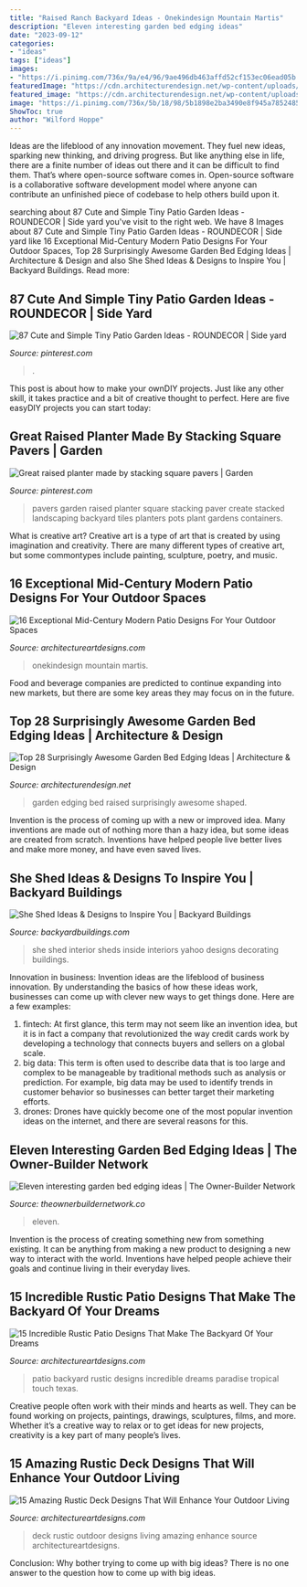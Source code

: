 ```yaml
---
title: "Raised Ranch Backyard Ideas - Onekindesign Mountain Martis"
description: "Eleven interesting garden bed edging ideas"
date: "2023-09-12"
categories:
- "ideas"
tags: ["ideas"]
images:
- "https://i.pinimg.com/736x/9a/e4/96/9ae496db463affd52cf153ec06ead05b.jpg"
featuredImage: "https://cdn.architecturendesign.net/wp-content/uploads/2015/04/Garden-Bed-Edging-Ideas-AD-9.jpg"
featured_image: "https://cdn.architecturendesign.net/wp-content/uploads/2015/04/Garden-Bed-Edging-Ideas-AD-9.jpg"
image: "https://i.pinimg.com/736x/5b/18/98/5b1898e2ba3490e8f945a7852485ef7a--garden-tiles-garden-art.jpg"
ShowToc: true
author: "Wilford Hoppe"
---
```



Ideas are the lifeblood of any innovation movement. They fuel new ideas, sparking new thinking, and driving progress. But like anything else in life, there are a finite number of ideas out there and it can be difficult to find them. That’s where open-source software comes in. Open-source software is a collaborative software development model where anyone can contribute an unfinished piece of codebase to help others build upon it.

	

		
searching about 87 Cute and Simple Tiny Patio Garden Ideas - ROUNDECOR | Side yard you've visit to the right web. We have 8 Images about 87 Cute and Simple Tiny Patio Garden Ideas - ROUNDECOR | Side yard like 16 Exceptional Mid-Century Modern Patio Designs For Your Outdoor Spaces, Top 28 Surprisingly Awesome Garden Bed Edging Ideas | Architecture &amp; Design and also She Shed Ideas &amp; Designs to Inspire You | Backyard Buildings. Read more:
		
    
## 87 Cute And Simple Tiny Patio Garden Ideas - ROUNDECOR | Side Yard

<img loading=lazy src="https://i.pinimg.com/736x/9a/e4/96/9ae496db463affd52cf153ec06ead05b.jpg" onerror="this.onerror=null;this.src='https://tse4.mm.bing.net/th?id=OIP.bJyr-1HjK8lCVHJ0bO7ylQHaKz&amp;pid=15.1';" alt="87 Cute and Simple Tiny Patio Garden Ideas - ROUNDECOR | Side yard">

_Source: pinterest.com_

>. 

	

This post is about how to make your ownDIY projects. Just like any other skill, it takes practice and a bit of creative thought to perfect. Here are five easyDIY projects you can start today: 

    
## Great Raised Planter Made By Stacking Square Pavers | Garden

<img loading=lazy src="https://i.pinimg.com/736x/5b/18/98/5b1898e2ba3490e8f945a7852485ef7a--garden-tiles-garden-art.jpg" onerror="this.onerror=null;this.src='https://tse1.mm.bing.net/th?id=OIP._n-3Ws6n-lvawsqa1Wi9fgHaJ3&amp;pid=15.1';" alt="Great raised planter made by stacking square pavers | Garden">

_Source: pinterest.com_

>pavers garden raised planter square stacking paver create stacked landscaping backyard tiles planters pots plant gardens containers. 

	

What is creative art?
Creative art is a type of art that is created by using imagination and creativity. There are many different types of creative art, but some commontypes include painting, sculpture, poetry, and music.

    
## 16 Exceptional Mid-Century Modern Patio Designs For Your Outdoor Spaces

<img loading=lazy src="http://www.architectureartdesigns.com/wp-content/uploads/2015/03/16-Exceptional-Mid-Century-Modern-Patio-Designs-For-Your-Outdoor-Spaces-15.jpg" onerror="this.onerror=null;this.src='https://tse4.mm.bing.net/th?id=OIP.pg5V_zVMrzO6pqZdYon3DwHaFR&amp;pid=15.1';" alt="16 Exceptional Mid-Century Modern Patio Designs For Your Outdoor Spaces">

_Source: architectureartdesigns.com_

>onekindesign mountain martis. 

	

Food and beverage companies are predicted to continue expanding into new markets, but there are some key areas they may focus on in the future.

    
## Top 28 Surprisingly Awesome Garden Bed Edging Ideas | Architecture &amp; Design

<img loading=lazy src="https://cdn.architecturendesign.net/wp-content/uploads/2015/04/Garden-Bed-Edging-Ideas-AD-9.jpg" onerror="this.onerror=null;this.src='https://tse3.mm.bing.net/th?id=OIP.ZOh7CgjxsoscpZAmf7Ig3gHaLH&amp;pid=15.1';" alt="Top 28 Surprisingly Awesome Garden Bed Edging Ideas | Architecture &amp; Design">

_Source: architecturendesign.net_

>garden edging bed raised surprisingly awesome shaped. 

	

Invention is the process of coming up with a new or improved idea. Many inventions are made out of nothing more than a hazy idea, but some ideas are created from scratch. Inventions have helped people live better lives and make more money, and have even saved lives.

    
## She Shed Ideas &amp; Designs To Inspire You | Backyard Buildings

<img loading=lazy src="https://www.backyardbuildings.com/product_images/she-sheds-interior-2.jpg" onerror="this.onerror=null;this.src='https://tse4.mm.bing.net/th?id=OIP.FaHggfI1pgU6_s3j1c6KqQHaJ4&amp;pid=15.1';" alt="She Shed Ideas &amp; Designs to Inspire You | Backyard Buildings">

_Source: backyardbuildings.com_

>she shed interior sheds inside interiors yahoo designs decorating buildings. 

	

Innovation in business:
Invention ideas are the lifeblood of business innovation. By understanding the basics of how these ideas work, businesses can come up with clever new ways to get things done. Here are a few examples: 
1. fintech: At first glance, this term may not seem like an invention idea, but it is in fact a company that revolutionized the way credit cards work by developing a technology that connects buyers and sellers on a global scale.
2. big data: This term is often used to describe data that is too large and complex to be manageable by traditional methods such as analysis or prediction. For example, big data may be used to identify trends in customer behavior so businesses can better target their marketing efforts. 
3. drones: Drones have quickly become one of the most popular invention ideas on the internet, and there are several reasons for this.

    
## Eleven Interesting Garden Bed Edging Ideas | The Owner-Builder Network

<img loading=lazy src="https://theownerbuildernetwork.co/wp-content/uploads/2015/05/Garden-Bed-Edging-Ideas-05.jpg" onerror="this.onerror=null;this.src='https://tse1.mm.bing.net/th?id=OIP.LwwyDkq3iCH0R05Q99gwTQHaJ4&amp;pid=15.1';" alt="Eleven interesting garden bed edging ideas | The Owner-Builder Network">

_Source: theownerbuildernetwork.co_

>eleven. 

	

Invention is the process of creating something new from something existing. It can be anything from making a new product to designing a new way to interact with the world. Inventions have helped people achieve their goals and continue living in their everyday lives.

    
## 15 Incredible Rustic Patio Designs That Make The Backyard Of Your Dreams

<img loading=lazy src="http://www.architectureartdesigns.com/wp-content/uploads/2018/04/15-Incredible-Rustic-Patio-Designs-That-Make-The-Backyard-Of-Your-Dreams-11.jpg" onerror="this.onerror=null;this.src='https://tse1.mm.bing.net/th?id=OIP.q-O2SihA2k9DQgi1ZdZajAHaLH&amp;pid=15.1';" alt="15 Incredible Rustic Patio Designs That Make The Backyard Of Your Dreams">

_Source: architectureartdesigns.com_

>patio backyard rustic designs incredible dreams paradise tropical touch texas. 

	

Creative people often work with their minds and hearts as well. They can be found working on projects, paintings, drawings, sculptures, films, and more. Whether it’s a creative way to relax or to get ideas for new projects, creativity is a key part of many people’s lives.

    
## 15 Amazing Rustic Deck Designs That Will Enhance Your Outdoor Living

<img loading=lazy src="https://www.architectureartdesigns.com/wp-content/uploads/2016/10/15-Amazing-Rustic-Deck-Designs-That-Will-Enhance-Your-Outdoor-Living-13.jpg" onerror="this.onerror=null;this.src='https://tse4.mm.bing.net/th?id=OIP.iR-rurZDDeYyfnKewpMWMQHaFj&amp;pid=15.1';" alt="15 Amazing Rustic Deck Designs That Will Enhance Your Outdoor Living">

_Source: architectureartdesigns.com_

>deck rustic outdoor designs living amazing enhance source architectureartdesigns. 

	

Conclusion: Why bother trying to come up with big ideas?
There is no one answer to the question how to come up with big ideas.

